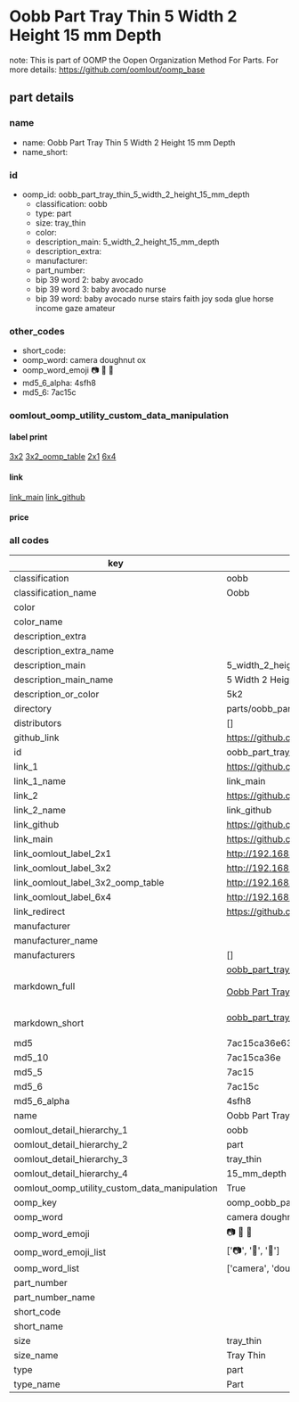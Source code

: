 # Oobb Part Tray Thin 5 Width 2 Height 15 mm Depth  

note: This is part of OOMP the Oopen Organization Method For Parts. For more details: https://github.com/oomlout/oomp_base

##  part details
  







### name
* name: Oobb Part Tray Thin 5 Width 2 Height 15 mm Depth
* name_short: 
### id
* oomp_id: oobb_part_tray_thin_5_width_2_height_15_mm_depth
  * classification: oobb
  * type: part
  * size: tray_thin
  * color: 
  * description_main: 5_width_2_height_15_mm_depth
  * description_extra: 
  * manufacturer: 
  * part_number: 
  * bip 39 word 2: baby avocado
  * bip 39 word 3: baby avocado nurse
  * bip 39 word: baby avocado nurse stairs faith joy soda glue horse income gaze amateur

### other_codes
* short_code: 
* oomp_word: camera doughnut ox
* oomp_word_emoji :camera: :doughnut: :ox:
* md5_6_alpha: 4sfh8
* md5_6: 7ac15c






### oomlout_oomp_utility_custom_data_manipulation
#### label print
[3x2](http://192.168.1.245:1112/?label=oomp%204sfh8)
[3x2_oomp_table](http://192.168.1.108:1112/?label=oomp%204sfh8)
[2x1](http://192.168.1.242:1112/?label=oomp%204sfh8)
[6x4](http://192.168.1.55:1112/?label=oomp%204sfh8)    

#### link

[link_main](https://github.com/oomlout/oomlout_oomp_version_1_messy/tree/main/parts/oobb_part_tray_thin_5_width_2_height_15_mm_depth) [link_github](https://github.com/oomlout/oomlout_oomp_version_1_messy/tree/main/parts/oobb_part_tray_thin_5_width_2_height_15_mm_depth)                             

#### price







### all codes 
| key | value |  
| --- | --- |  
| classification | oobb |  
| classification_name | Oobb |  
| color |  |  
| color_name |  |  
| description_extra |  |  
| description_extra_name |  |  
| description_main | 5_width_2_height_15_mm_depth |  
| description_main_name | 5 Width 2 Height 15 mm Depth |  
| description_or_color | 5k2 |  
| directory | parts/oobb_part_tray_thin_5_width_2_height_15_mm_depth |  
| distributors | [] |  
| github_link | https://github.com/oomlout/oomlout_oomp_part_src/tree/main/parts/oobb_part_tray_thin_5_width_2_height_15_mm_depth |  
| id | oobb_part_tray_thin_5_width_2_height_15_mm_depth |  
| link_1 | https://github.com/oomlout/oomlout_oomp_version_1_messy/tree/main/parts/oobb_part_tray_thin_5_width_2_height_15_mm_depth |  
| link_1_name | link_main |  
| link_2 | https://github.com/oomlout/oomlout_oomp_version_1_messy/tree/main/parts/oobb_part_tray_thin_5_width_2_height_15_mm_depth |  
| link_2_name | link_github |  
| link_github | https://github.com/oomlout/oomlout_oomp_version_1_messy/tree/main/parts/oobb_part_tray_thin_5_width_2_height_15_mm_depth |  
| link_main | https://github.com/oomlout/oomlout_oomp_version_1_messy/tree/main/parts/oobb_part_tray_thin_5_width_2_height_15_mm_depth |  
| link_oomlout_label_2x1 | http://192.168.1.242:1112/?label=oomp%204sfh8 |  
| link_oomlout_label_3x2 | http://192.168.1.245:1112/?label=oomp%204sfh8 |  
| link_oomlout_label_3x2_oomp_table | http://192.168.1.108:1112/?label=oomp%204sfh8 |  
| link_oomlout_label_6x4 | http://192.168.1.55:1112/?label=oomp%204sfh8 |  
| link_redirect | https://github.com/oomlout/oomlout_oomp_version_1_messy/tree/main/parts/oobb_part_tray_thin_5_width_2_height_15_mm_depth |  
| manufacturer |  |  
| manufacturer_name |  |  
| manufacturers | [] |  
| markdown_full | [oobb_part_tray_thin_5_width_2_height_15_mm_depth](none)<br>[](none)<br>[Oobb Part Tray Thin 5 Width 2 Height 15 Mm Depth](none)<br><br> |  
| markdown_short | [oobb_part_tray_thin_5_width_2_height_15_mm_depth](none)<br><br> |  
| md5 | 7ac15ca36e63f9c5e2290d452f03f888 |  
| md5_10 | 7ac15ca36e |  
| md5_5 | 7ac15 |  
| md5_6 | 7ac15c |  
| md5_6_alpha | 4sfh8 |  
| name | Oobb Part Tray Thin 5 Width 2 Height 15 mm Depth |  
| oomlout_detail_hierarchy_1 | oobb |  
| oomlout_detail_hierarchy_2 | part |  
| oomlout_detail_hierarchy_3 | tray_thin |  
| oomlout_detail_hierarchy_4 | 15_mm_depth |  
| oomlout_oomp_utility_custom_data_manipulation | True |  
| oomp_key | oomp_oobb_part_tray_thin_5_width_2_height_15_mm_depth |  
| oomp_word | camera doughnut ox |  
| oomp_word_emoji | :camera: :doughnut: :ox: |  
| oomp_word_emoji_list | [':camera:', ':doughnut:', ':ox:'] |  
| oomp_word_list | ['camera', 'doughnut', 'ox'] |  
| part_number |  |  
| part_number_name |  |  
| short_code |  |  
| short_name |  |  
| size | tray_thin |  
| size_name | Tray Thin |  
| type | part |  
| type_name | Part |  
